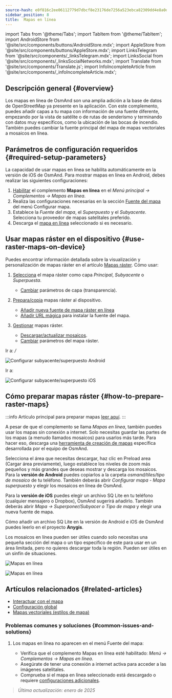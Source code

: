 ```yaml
---
source-hash: e0f816c2ee06112779d7dbcf8e23176de7256a523ebca82309dd4e8a0dd894d4
sidebar_position: 8
title:  Mapas en línea
---
```

import Tabs from '@theme/Tabs';
import TabItem from '@theme/TabItem';
import AndroidStore from '@site/src/components/buttons/AndroidStore.mdx';
import AppleStore from '@site/src/components/buttons/AppleStore.mdx';
import LinksTelegram from '@site/src/components/_linksTelegram.mdx';
import LinksSocial from '@site/src/components/_linksSocialNetworks.mdx';
import Translate from '@site/src/components/Translate.js';
import InfoIncompleteArticle from '@site/src/components/_infoIncompleteArticle.mdx';



## Descripción general {#overview}

Los mapas en línea de OsmAnd son una amplia adición a la base de datos de OpenStreetMap ya presente en la aplicación. Con este complemento, puedes añadir capas a tu mapa con información de una fuente diferente, empezando por la vista de satélite o de rutas de senderismo y terminando con datos muy específicos, como la ubicación de las bocas de incendio. También puedes cambiar la fuente principal del mapa de mapas vectoriales a mosaicos en línea.


## Parámetros de configuración requeridos {#required-setup-parameters}

La capacidad de usar mapas en línea se habilita automáticamente en la versión de iOS de OsmAnd. Para mostrar mapas en línea en Android, debes realizar las siguientes configuraciones:

1. [Habilitar](../plugins/index.md#enable--disable) el complemento **Mapas en línea** en el *Menú principal → Complementos → Mapas en línea*.
2. Realiza las configuraciones necesarias en la sección [Fuente del mapa](../map/raster-maps.md#select-raster-maps) del menú Configurar mapa.
3. Establece la *Fuente del mapa*, el *Superpuesto* y el *Subyacente*. Selecciona tu proveedor de mapas satelitales preferido.
4. Descarga el [mapa en línea](#how-to-prepare-raster-maps) seleccionado si es necesario.


## Usar mapas ráster en el dispositivo {#use-raster-maps-on-device}

Puedes encontrar información detallada sobre la visualización y personalización de mapas ráster en el artículo [Mapas ráster](../map/raster-maps.md). Cómo usar:

1. [Selecciona](../map/raster-maps.md#select-raster-maps) el mapa ráster como capa *Principal*, *Subyacente* o *Superpuesta*.
    - [Cambiar](../map/raster-maps.md#how-to-use-raster-maps) parámetros de capa (transparencia).

2. [Prepara/copia](../map/raster-maps.md#prepare--copy-raster-maps-to-device) mapas ráster al dispositivo.
    - [Añadir nueva fuente de mapa ráster en línea](../map/raster-maps.md#add-new-online-raster-map-source)
    - [Añadir URL mágica](../map/raster-maps.md#magic-url-to-install-map-source) para instalar la fuente del mapa.

3. [Gestionar](../map/raster-maps.md#manage-raster-maps) mapas ráster.
    - [Descargar/actualizar mosaicos](../map/raster-maps.md#download--update-tiles).
    - [Cambiar](../map/raster-maps.md#change-raster-map-parameters) parámetros del mapa ráster.


<Tabs groupId="operating-systems" queryString="current-os">

<TabItem value="android" label="Android">  

Ir a: *<Translate android="true" ids="shared_string_menu,configure_map,layer_overlay"/> / <Translate android="true" ids="layer_underlay"/>*

![Configurar subyacente/superpuesto Android](@site/static/img/plugins/online-maps/config-underlay-overlay-android.png)

</TabItem>

<TabItem value="ios" label="iOS">  

Ir a: *<Translate ios="true" ids="shared_string_menu,configure_map,map_settings_overunder"/>*

![Configurar subyacente/superpuesto iOS](@site/static/img/plugins/online-maps/config-underlay-overlay-ios.png)

</TabItem>

</Tabs>


## Cómo preparar mapas ráster {#how-to-prepare-raster-maps}

:::info
Artículo principal para preparar mapas [leer aquí](https://docs.osmand.net/docs/technical/map-creation/create-offline-maps-yourself#raster-maps-advanced).
:::

A pesar de que el complemento se llama *Mapas en línea*, también puedes usar los mapas sin conexión a internet. Solo necesitas guardar las partes de los mapas (a menudo llamados mosaicos) para usarlos más tarde. Para hacer eso, descarga una [herramienta de creación de mapas](http://download.osmand.net/latest-night-build/OsmAndMapCreator-main.zip) específica desarrollada por el equipo de OsmAnd.

Selecciona el área que necesitas descargar, haz clic en Preload area (Cargar área previamente), luego establece los niveles de zoom más pequeños y más grandes que deseas mostrar y descarga los mosaicos.
Para la **versión de Android** puedes copiarlos a la carpeta *osmand/tiles/*tipo de mosaico** de tu teléfono. También deberás abrir *Configurar mapa - Mapa superpuesto* y elegir los mosaicos en línea de OsmAnd.

Para la **versión de iOS** puedes elegir un archivo SQ Lite en tu teléfono (cualquier mensajero o Dropbox), OsmAnd sugerirá añadirlo. También deberás abrir *Mapa → Superponer/Subyacer o Tipo de mapa* y elegir una nueva fuente de mapa.

Cómo añadir un archivo SQ Lite en la versión de Android e iOS de OsmAnd puedes leerlo en el proyecto **Anygis**.


Los mosaicos en línea pueden ser útiles cuando solo necesitas una pequeña sección del mapa o un tipo específico de este para usar en un área limitada, pero no quieres descargar toda la región. Pueden ser útiles en un sinfín de situaciones.

![Mapas en línea](@site/static/img/plugins/online-maps/map_creator.jpg)

![Mapas en línea](@site/static/img/plugins/online-maps/map_creator_menu.jpg)


## Artículos relacionados {#related-articles}

- [Interactuar con el mapa](../../user/map/interact-with-map.md)
- [Configuración global](../../user/personal/global-settings.md)
- [Mapas vectoriales (estilos de mapa)](../../user/map/vector-maps.md)

### Problemas comunes y soluciones {#common-issues-and-solutions}

1. Los mapas en línea no aparecen en el menú Fuente del mapa:  
  
    - Verifica que el complemento Mapas en línea esté habilitado: *Menú → Complementos → Mapas en línea*.  
    - Asegúrate de tener una conexión a internet activa para acceder a las imágenes satelitales.  
    - Comprueba si el mapa en línea seleccionado está descargado o requiere [configuraciones adicionales](../map/raster-maps.md#select-raster-maps).

> *Última actualización: enero de 2025*